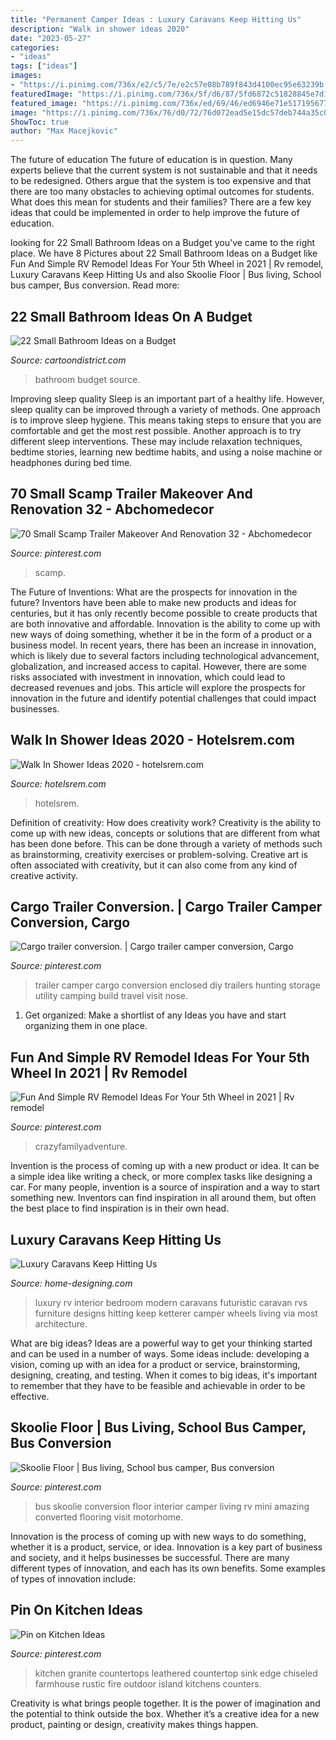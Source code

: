 ```yaml
---
title: "Permanent Camper Ideas : Luxury Caravans Keep Hitting Us"
description: "Walk in shower ideas 2020"
date: "2023-05-27"
categories:
- "ideas"
tags: ["ideas"]
images:
- "https://i.pinimg.com/736x/e2/c5/7e/e2c57e08b789f843d4100ec95e63239b.jpg"
featuredImage: "https://i.pinimg.com/736x/5f/d6/87/5fd6872c51828845e7d1d07139c3ac49.jpg"
featured_image: "https://i.pinimg.com/736x/ed/69/46/ed6946e71e517195677a2bb4201e9e7b.jpg"
image: "https://i.pinimg.com/736x/76/d0/72/76d072ead5e15dc57deb744a35c04466.jpg"
ShowToc: true
author: "Max Macejkovic"
---
```



The future of education
The future of education is in question. Many experts believe that the current system is not sustainable and that it needs to be redesigned. Others argue that the system is too expensive and that there are too many obstacles to achieving optimal outcomes for students. What does this mean for students and their families?
There are a few key ideas that could be implemented in order to help improve the future of education.

	

		
looking for 22 Small Bathroom Ideas on a Budget you've came to the right place. We have 8 Pictures about 22 Small Bathroom Ideas on a Budget like Fun And Simple RV Remodel Ideas For Your 5th Wheel in 2021 | Rv remodel, Luxury Caravans Keep Hitting Us and also Skoolie Floor | Bus living, School bus camper, Bus conversion. Read more:
		
    
## 22 Small Bathroom Ideas On A Budget

<img loading=lazy src="http://www.cartoondistrict.com/wp-content/uploads/2017/11/Small-Bathroom-Ideas-on-a-Budget-2.jpg" onerror="this.onerror=null;this.src='https://tse4.mm.bing.net/th?id=OIP.He3GhVOEd2PHU3oq3VhXfQHaLG&amp;pid=15.1';" alt="22 Small Bathroom Ideas on a Budget">

_Source: cartoondistrict.com_

>bathroom budget source. 

	

Improving sleep quality
Sleep is an important part of a healthy life. However, sleep quality can be improved through a variety of methods. One approach is to improve sleep hygiene. This means taking steps to ensure that you are comfortable and get the most rest possible. Another approach is to try different sleep interventions. These may include relaxation techniques, bedtime stories, learning new bedtime habits, and using a noise machine or headphones during bed time.

    
## 70 Small Scamp Trailer Makeover And Renovation 32 - Abchomedecor

<img loading=lazy src="https://i.pinimg.com/736x/ed/69/46/ed6946e71e517195677a2bb4201e9e7b.jpg" onerror="this.onerror=null;this.src='https://tse2.mm.bing.net/th?id=OIP.-NVDVznRjH96M7Mzm244awHaLh&amp;pid=15.1';" alt="70 Small Scamp Trailer Makeover And Renovation 32 - Abchomedecor">

_Source: pinterest.com_

>scamp. 

	

The Future of Inventions: What are the prospects for innovation in the future?
Inventors have been able to make new products and ideas for centuries, but it has only recently become possible to create products that are both innovative and affordable. Innovation is the ability to come up with new ways of doing something, whether it be in the form of a product or a business model. In recent years, there has been an increase in innovation, which is likely due to several factors including technological advancement, globalization, and increased access to capital. However, there are some risks associated with investment in innovation, which could lead to decreased revenues and jobs. This article will explore the prospects for innovation in the future and identify potential challenges that could impact businesses.

    
## Walk In Shower Ideas 2020 - Hotelsrem.com

<img loading=lazy src="https://hotelsrem.com/wp-content/uploads/2020/03/walk-in-shower-ideas-unique-look-at-these-30-attractive-walk-in-shower-designs-the-of-walk-in-shower-ideas.jpg" onerror="this.onerror=null;this.src='https://tse4.mm.bing.net/th?id=OIP.6L38u32PnN9aCxeQkZXn6AHaLH&amp;pid=15.1';" alt="Walk In Shower Ideas 2020 - hotelsrem.com">

_Source: hotelsrem.com_

>hotelsrem. 

	

Definition of creativity: How does creativity work?
Creativity is the ability to come up with new ideas, concepts or solutions that are different from what has been done before. This can be done through a variety of methods such as brainstorming, creativity exercises or problem-solving. Creative art is often associated with creativity, but it can also come from any kind of creative activity.

    
## Cargo Trailer Conversion. | Cargo Trailer Camper Conversion, Cargo

<img loading=lazy src="https://i.pinimg.com/736x/e2/c5/7e/e2c57e08b789f843d4100ec95e63239b.jpg" onerror="this.onerror=null;this.src='https://tse2.mm.bing.net/th?id=OIP.7rpXbPfJ5i7O6V4oFSYJDAHaJ3&amp;pid=15.1';" alt="Cargo trailer conversion. | Cargo trailer camper conversion, Cargo">

_Source: pinterest.com_

>trailer camper cargo conversion enclosed diy trailers hunting storage utility camping build travel visit nose. 

	

1. Get organized: Make a shortlist of any Ideas you have and start organizing them in one place.

    
## Fun And Simple RV Remodel Ideas For Your 5th Wheel In 2021 | Rv Remodel

<img loading=lazy src="https://i.pinimg.com/736x/76/d0/72/76d072ead5e15dc57deb744a35c04466.jpg" onerror="this.onerror=null;this.src='https://tse3.mm.bing.net/th?id=OIP.SsqNWpktHvMCI5_h7_YnxgHaFj&amp;pid=15.1';" alt="Fun And Simple RV Remodel Ideas For Your 5th Wheel in 2021 | Rv remodel">

_Source: pinterest.com_

>crazyfamilyadventure. 

	

Invention is the process of coming up with a new product or idea. It can be a simple idea like writing a check, or more complex tasks like designing a car. For many people, invention is a source of inspiration and a way to start something new. Inventors can find inspiration in all around them, but often the best place to find inspiration is in their own head.

    
## Luxury Caravans Keep Hitting Us

<img loading=lazy src="http://cdn.home-designing.com/wp-content/uploads/2010/09/6-RV-modern-interior-bedroom.jpg" onerror="this.onerror=null;this.src='https://tse2.mm.bing.net/th?id=OIP.vR06-v4bq-AE1qxnAB0H_AHaE8&amp;pid=15.1';" alt="Luxury Caravans Keep Hitting Us">

_Source: home-designing.com_

>luxury rv interior bedroom modern caravans futuristic caravan rvs furniture designs hitting keep ketterer camper wheels living via most architecture. 

	

What are big ideas?
Ideas are a powerful way to get your thinking started and can be used in a number of ways. Some ideas include: developing a vision, coming up with an idea for a product or service, brainstorming, designing, creating, and testing. When it comes to big ideas, it's important to remember that they have to be feasible and achievable in order to be effective.

    
## Skoolie Floor | Bus Living, School Bus Camper, Bus Conversion

<img loading=lazy src="https://i.pinimg.com/736x/5f/d6/87/5fd6872c51828845e7d1d07139c3ac49.jpg" onerror="this.onerror=null;this.src='https://tse2.mm.bing.net/th?id=OIP.yK8Y_GsIKOJlGHkr1ww0yQHaJ4&amp;pid=15.1';" alt="Skoolie Floor | Bus living, School bus camper, Bus conversion">

_Source: pinterest.com_

>bus skoolie conversion floor interior camper living rv mini amazing converted flooring visit motorhome. 

	

Innovation is the process of coming up with new ways to do something, whether it is a product, service, or idea. Innovation is a key part of business and society, and it helps businesses be successful. There are many different types of innovation, and each has its own benefits. Some examples of types of innovation include:

    
## Pin On Kitchen Ideas

<img loading=lazy src="https://i.pinimg.com/736x/ce/f8/d6/cef8d65200496344a1f3cabba55a8c65.jpg" onerror="this.onerror=null;this.src='https://tse1.mm.bing.net/th?id=OIP.xnGY8X6QhTC4DMTk3LroiAHaLH&amp;pid=15.1';" alt="Pin on Kitchen Ideas">

_Source: pinterest.com_

>kitchen granite countertops leathered countertop sink edge chiseled farmhouse rustic fire outdoor island kitchens counters. 

	

Creativity is what brings people together. It is the power of imagination and the potential to think outside the box. Whether it’s a creative idea for a new product, painting or design, creativity makes things happen.

